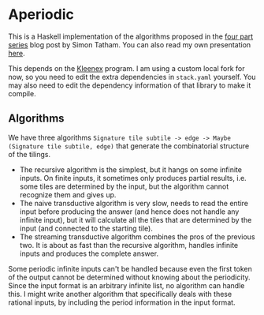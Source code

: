 # Aperiodic

This is a Haskell implementation of the algorithms proposed in the [four part series](https://www.chiark.greenend.org.uk/~sgtatham/quasiblog/aperiodic-tilings/) blog post by Simon Tatham. You can also read my own presentation [here](https://trebor-huang.github.io/forest/tile-0001.xml).

This depends on the [Kleenex](https://github.com/diku-kmc/kleenexlang/) program. I am using a custom local fork for now, so you need to edit the extra dependencies in `stack.yaml` yourself. You may also need to edit the dependency information of that library to make it compile.

## Algorithms

We have three algorithms `Signature tile subtile -> edge -> Maybe (Signature tile subtile, edge)` that generate the combinatorial structure of the tilings.

- The recursive algorithm is the simplest, but it hangs on some infinite inputs. On finite inputs, it sometimes only produces partial results, i.e. some tiles are determined by the input, but the algorithm cannot recognize them and gives up.
- The naive transductive algorithm is very slow, needs to read the entire input before producing the answer (and hence does not handle any infinite input), but it will calculate all the tiles that are determined by the input (and connected to the starting tile).
- The streaming transductive algorithm combines the pros of the previous two. It is about as fast than the recursive algorithm, handles infinite inputs and produces the complete answer.

Some periodic infinite inputs can't be handled because even the first token of the output cannot be determined without knowing about the periodicity. Since the input format is an arbitrary infinite list, no algorithm can handle this. I might write another algorithm that specifically deals with these rational inputs, by including the period information in the input format.
